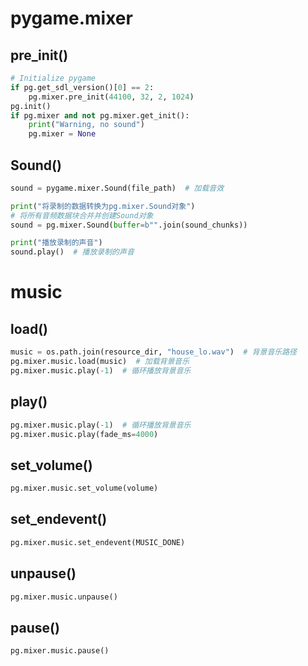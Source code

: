 # pygame.mixer
## pre_init()
```python
# Initialize pygame
if pg.get_sdl_version()[0] == 2:
    pg.mixer.pre_init(44100, 32, 2, 1024)
pg.init()
if pg.mixer and not pg.mixer.get_init():
    print("Warning, no sound")
    pg.mixer = None
```

## Sound()
```python
sound = pygame.mixer.Sound(file_path)  # 加载音效

print("将录制的数据转换为pg.mixer.Sound对象")
# 将所有音频数据块合并并创建Sound对象
sound = pg.mixer.Sound(buffer=b"".join(sound_chunks))

print("播放录制的声音")
sound.play()  # 播放录制的声音
```

# music
## load()
```python
music = os.path.join(resource_dir, "house_lo.wav")  # 背景音乐路径
pg.mixer.music.load(music)  # 加载背景音乐
pg.mixer.music.play(-1)  # 循环播放背景音乐
```

## play()
```python
pg.mixer.music.play(-1)  # 循环播放背景音乐
pg.mixer.music.play(fade_ms=4000)
```

## set_volume()
```python
pg.mixer.music.set_volume(volume)
```

## set_endevent()
```python
pg.mixer.music.set_endevent(MUSIC_DONE)
```

## unpause()
```python 
pg.mixer.music.unpause()
```

## pause()
```python
pg.mixer.music.pause()
```

